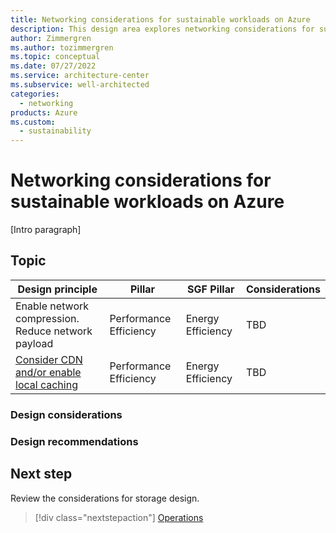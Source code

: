 ```yaml
---
title: Networking considerations for sustainable workloads on Azure
description: This design area explores networking considerations for sustainable workloads on Azure.
author: Zimmergren
ms.author: tozimmergren
ms.topic: conceptual
ms.date: 07/27/2022
ms.service: architecture-center
ms.subservice: well-architected
categories: 
  - networking
products: Azure
ms.custom:
  - sustainability
---
```


# Networking considerations for sustainable workloads on Azure

[Intro paragraph]

## Topic

|Design principle|Pillar|SGF Pillar|Considerations|
|---|---|---|---|
|Enable network compression. Reduce network payload|Performance Efficiency|Energy Efficiency|TBD|
|[Consider CDN and/or enable local caching](/azure/architecture/best-practices/cdn)|Performance Efficiency|Energy Efficiency|TBD|

### Design considerations

### Design recommendations

## Next step

Review the considerations for storage design.

> [!div class="nextstepaction"]
> [Operations](sustainability-storage.md)